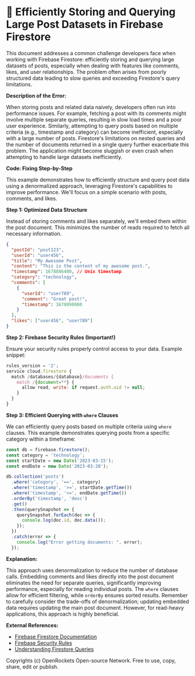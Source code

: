 # 🐞 Efficiently Storing and Querying Large Post Datasets in Firebase Firestore


This document addresses a common challenge developers face when working with Firebase Firestore: efficiently storing and querying large datasets of posts, especially when dealing with features like comments, likes, and user relationships.  The problem often arises from poorly structured data leading to slow queries and exceeding Firestore's query limitations.

**Description of the Error:**

When storing posts and related data naively, developers often run into performance issues. For example, fetching a post with its comments might involve multiple separate queries, resulting in slow load times and a poor user experience.  Similarly, attempting to query posts based on multiple criteria (e.g., timestamp and category) can become inefficient, especially with a large number of posts.  Firestore's limitations on nested queries and the number of documents returned in a single query further exacerbate this problem.  The application might become sluggish or even crash when attempting to handle large datasets inefficiently.

**Code: Fixing Step-by-Step**

This example demonstrates how to efficiently structure and query post data using a denormalized approach, leveraging Firestore's capabilities to improve performance.  We'll focus on a simple scenario with posts, comments, and likes.

**Step 1: Optimized Data Structure**

Instead of storing comments and likes separately, we'll embed them within the post document. This minimizes the number of reads required to fetch all necessary information.

```json
{
  "postId": "post123",
  "userId": "user456",
  "title": "My Awesome Post",
  "content": "This is the content of my awesome post.",
  "timestamp": 1678886400, // Unix timestamp
  "category": "technology",
  "comments": [
    {
      "userId": "user789",
      "comment": "Great post!",
      "timestamp": 1678890000
    }
  ],
  "likes": ["user456", "user789"]
}
```

**Step 2:  Firebase Security Rules (Important!)**

Ensure your security rules properly control access to your data.  Example snippet:

```javascript
rules_version = '2';
service cloud.firestore {
  match /databases/{database}/documents {
    match /{document=**} {
      allow read, write: if request.auth.uid != null;
    }
  }
}
```

**Step 3: Efficient Querying with `where` Clauses**

We can efficiently query posts based on multiple criteria using `where` clauses.  This example demonstrates querying posts from a specific category within a timeframe:

```javascript
const db = firebase.firestore();
const category = 'technology';
const startDate = new Date('2023-03-15');
const endDate = new Date('2023-03-20');

db.collection('posts')
  .where('category', '==', category)
  .where('timestamp', '>=', startDate.getTime())
  .where('timestamp', '<=', endDate.getTime())
  .orderBy('timestamp', 'desc')
  .get()
  .then(querySnapshot => {
    querySnapshot.forEach(doc => {
      console.log(doc.id, doc.data());
    });
  })
  .catch(error => {
    console.log("Error getting documents: ", error);
  });
```


**Explanation:**

This approach uses denormalization to reduce the number of database calls.  Embedding comments and likes directly into the post document eliminates the need for separate queries, significantly improving performance, especially for reading individual posts.  The `where` clauses allow for efficient filtering, while `orderBy` ensures sorted results.  Remember to carefully consider the trade-offs of denormalization; updating embedded data requires updating the main post document. However, for read-heavy applications, this approach is highly beneficial.


**External References:**

* [Firebase Firestore Documentation](https://firebase.google.com/docs/firestore)
* [Firebase Security Rules](https://firebase.google.com/docs/firestore/security/rules-overview)
* [Understanding Firestore Queries](https://firebase.google.com/docs/firestore/query-data/queries)


Copyrights (c) OpenRockets Open-source Network. Free to use, copy, share, edit or publish.

